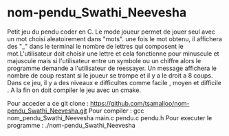 # nom-pendu_Swathi_Neevesha
Petit jeu du pendu coder en C.
Le mode joueur permet de jouer seul avec un mot choisi aleatoirement dans "mots". une fois le mot obtenu, il affichera des "_" dans le terminal le nombre de lettres qui composent le mot.L'utilisateur doit choisir une lettre et cela fonctionne pour minuscule et majuscule mais si l'utilisateur entre un symbole ou un chiffre alors le programme demande a l'utilisateur de reessayer.
Un message affichera  le nombre de coup restant si le joueur se trompe et il y a le droit a 8 coups.
Dans ce jeu, il y a des niveaux e difficultes comme facile , moyen et difficile .
A la fin on doit compiler le jeu avec un cmake. 


Pour acceder a ce git clone : https://github.com/tsamalloo/nom-pendu_Swathi_Neevesha.git
Pour compiler : gcc nom_pendu_Swathi_Neevesha main.c pendu.c pendu.h
Pour executer le programme  : ./nom-pendu_Swathi_Neevesha
